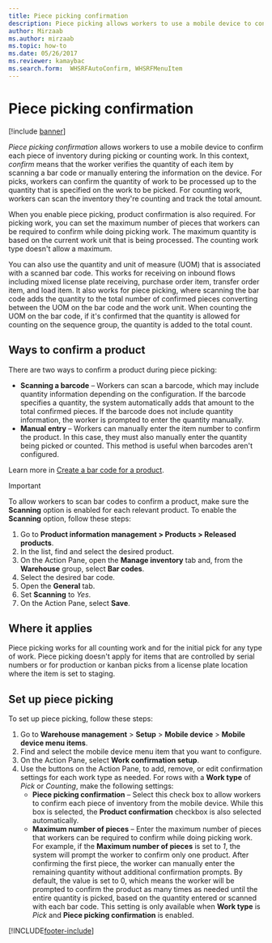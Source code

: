 ```yaml
---
title: Piece picking confirmation
description: Piece picking allows workers to use a mobile device to confirm each piece of inventory during picking or counting work.
author: Mirzaab
ms.author: mirzaab
ms.topic: how-to
ms.date: 05/26/2017
ms.reviewer: kamaybac
ms.search.form:  WHSRFAutoConfirm, WHSRFMenuItem
---
```


# Piece picking confirmation

[!include [banner](../includes/banner.md)]

*Piece picking confirmation* allows workers to use a mobile device to confirm each piece of inventory during picking or counting work. In this context, *confirm* means that the worker verifies the quantity of each item by scanning a bar code or manually entering the information on the device. For picks, workers can confirm the quantity of work to be processed up to the quantity that is specified on the work to be picked. For counting work, workers can scan the inventory they're counting and track the total amount.

When you enable piece picking, product confirmation is also required. For picking work, you can set the maximum number of pieces that workers can be required to confirm while doing picking work. The maximum quantity is based on the current work unit that is being processed. The counting work type doesn't allow a maximum.

You can also use the quantity and unit of measure (UOM) that is associated with a scanned bar code. This works for receiving on inbound flows including mixed license plate receiving, purchase order item, transfer order item, and load item. It also works for piece picking, where scanning the bar code adds the quantity to the total number of confirmed pieces converting between the UOM on the bar code and the work unit. When counting the UOM on the bar code, if it's confirmed that the quantity is allowed for counting on the sequence group, the quantity is added to the total count.

## Ways to confirm a product

There are two ways to confirm a product during piece picking:

- **Scanning a barcode** – Workers can scan a barcode, which may include quantity information depending on the configuration. If the barcode specifies a quantity, the system automatically adds that amount to the total confirmed pieces. If the barcode does not include quantity information, the worker is prompted to enter the quantity manually.
- **Manual entry** – Workers can manually enter the item number to confirm the product. In this case, they must also manually enter the quantity being picked or counted. This method is useful when barcodes aren't configured.

Learn more in [Create a bar code for a product](create-bar-code-product.md).

> [!IMPORTANT]
> To allow workers to scan bar codes to confirm a product, make sure the **Scanning** option is enabled for each relevant product. To enable the **Scanning** option, follow these steps:
>
> 1. Go to **Product information management \> Products \> Released products**.
> 1. In the list, find and select the desired product.
> 1. On the Action Pane, open the **Manage inventory** tab and, from the **Warehouse** group, select **Bar codes**.
> 1. Select the desired bar code.
> 1. Open the **General** tab.
> 1. Set **Scanning** to *Yes*.
> 1. On the Action Pane, select **Save**.

## Where it applies

Piece picking works for all counting work and for the initial pick for any type of work. Piece picking doesn't apply for items that are controlled by serial numbers or for production or kanban picks from a license plate location where the item is set to staging.

## Set up piece picking

To set up piece picking, follow these steps:

1. Go to **Warehouse management** \> **Setup** \> **Mobile device** \> **Mobile device menu items**.
1. Find and select the mobile device menu item that you want to configure.
1. On the Action Pane, select **Work confirmation setup**.
1. Use the buttons on the Action Pane, to add, remove, or edit confirmation settings for each work type as needed. For rows with a **Work type** of *Pick* or *Counting*, make the following settings:
    - **Piece picking confirmation** – Select this check box to allow workers to confirm each piece of inventory from the mobile device. While this box is selected, the **Product confirmation** checkbox is also selected automatically.
    - **Maximum number of pieces** – Enter the maximum number of pieces that workers can be required to confirm while doing picking work. For example, if the **Maximum number of pieces** is set to *1*, the system will prompt the worker to confirm only one product. After confirming the first piece, the worker can manually enter the remaining quantity without additional confirmation prompts. By default, the value is set to 0, which means the worker will be prompted to confirm the product as many times as needed until the entire quantity is picked, based on the quantity entered or scanned with each bar code. This setting is only available when **Work type** is *Pick* and **Piece picking confirmation** is enabled.

[!INCLUDE[footer-include](../../includes/footer-banner.md)]
